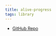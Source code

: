 ```yaml
---
title: alive-progress
tags: library
---
```


- [GitHub Repo](https://github.com/rsalmei/alive-progress)